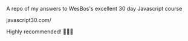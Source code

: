 A repo of my answers to WesBos's excellent 30 day Javascript course

javascript30.com/

Highly recommended! 🤸🏻‍♂️
